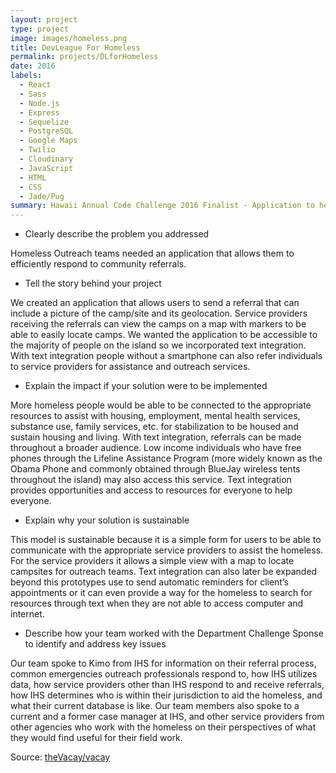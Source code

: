 ```yaml
---
layout: project
type: project
image: images/homeless.png
title: DevLeague For Homeless
permalink: projects/DLforHomeless
date: 2016
labels:
  - React
  - Sass
  - Node.js
  - Express
  - Sequelize
  - PostgreSQL
  - Google Maps
  - Twilio
  - Cloudinary
  - JavaScript
  - HTML
  - CSS
  - Jade/Pug
summary: Hawaii Annual Code Challenge 2016 Finalist - Application to help homeless outreach teams efficiently respond to community referrals.
---
```


- Clearly describe the problem you addressed

Homeless Outreach teams needed an application that allows them to efficiently respond to community referrals.

- Tell the story behind your project

We created an application that allows users to send a referral that can include a picture of the camp/site and its geolocation. Service providers receiving the referrals can view the camps on a map with markers to be able to easily locate camps. We wanted the application to be accessible to the majority of people on the island so we incorporated text integration. With text integration people without a smartphone can also refer individuals to service providers for assistance and outreach services.

- Explain the impact if your solution were to be implemented

More homeless people would be able to be connected to the appropriate resources to assist with housing, employment, mental health services, substance use, family services, etc. for stabilization to be housed and sustain housing and living. With text integration, referrals can be made throughout a broader audience. Low income individuals who have free phones through the Lifeline Assistance Program (more widely known as the Obama Phone and commonly obtained through BlueJay wireless tents throughout the island) may also access this service. Text integration provides opportunities and access to resources for everyone to help everyone.

- Explain why your solution is sustainable

This model is sustainable because it is a simple form for users to be able to communicate with the appropriate service providers to assist the homeless. For the service providers it allows a simple view with a map to locate campsites for outreach teams. Text integration can also later be expanded beyond this prototypes use to send automatic reminders for client’s appointments or it can even provide a way for the homeless to search for resources through text when they are not able to access computer and internet.

- Describe how your team worked with the Department Challenge Sponse to identify and address key issues

Our team spoke to Kimo from IHS for information on their referral process, common emergencies outreach professionals respond to, how IHS utilizes data, how service providers other than IHS respond to and receive referrals, how IHS determines who is within their jurisdiction to aid the homeless, and what their current database is like. Our team members also spoke to a current and a former case manager at IHS, and other service providers from other agencies who work with the homeless on their perspectives of what they would find useful for their field work.

Source: <a href="https://github.com/creindle/devleagueforhomeless"><i class="large github icon"></i>theVacay/vacay</a>